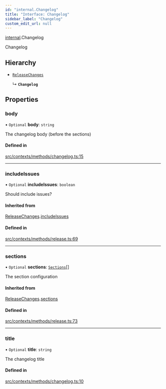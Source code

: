 ```yaml
---
id: "internal.Changelog"
title: "Interface: Changelog"
sidebar_label: "Changelog"
custom_edit_url: null
---
```


[internal](../modules/internal.md).Changelog

Changelog

## Hierarchy

- [`ReleaseChanges`](internal.ReleaseChanges.md)

  ↳ **`Changelog`**

## Properties

### body

• `Optional` **body**: `string`

The changelog body (before the sections)

#### Defined in

[src/contexts/methods/changelog.ts:15](https://github.com/Resnovas/smartcloud/blob/b9e22a9/src/contexts/methods/changelog.ts#L15)

___

### includeIssues

• `Optional` **includeIssues**: `boolean`

Should include issues?

#### Inherited from

[ReleaseChanges](internal.ReleaseChanges.md).[includeIssues](internal.ReleaseChanges.md#includeissues)

#### Defined in

[src/contexts/methods/release.ts:69](https://github.com/Resnovas/smartcloud/blob/b9e22a9/src/contexts/methods/release.ts#L69)

___

### sections

• `Optional` **sections**: [`Sections`](internal.Sections.md)[]

The section configuration

#### Inherited from

[ReleaseChanges](internal.ReleaseChanges.md).[sections](internal.ReleaseChanges.md#sections)

#### Defined in

[src/contexts/methods/release.ts:73](https://github.com/Resnovas/smartcloud/blob/b9e22a9/src/contexts/methods/release.ts#L73)

___

### title

• `Optional` **title**: `string`

The changelog title

#### Defined in

[src/contexts/methods/changelog.ts:10](https://github.com/Resnovas/smartcloud/blob/b9e22a9/src/contexts/methods/changelog.ts#L10)
